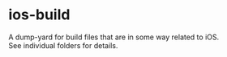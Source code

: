# ios-build

A dump-yard for build files that are in some way related to iOS.  
See individual folders for details.
